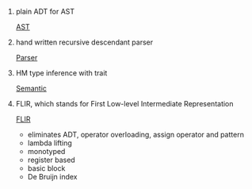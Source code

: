1. plain ADT for AST

   [AST](./src/AST)

2. hand written recursive descendant parser

   [Parser](./src/Parser)

3. HM type inference with trait

   [Semantic](./src/Semantic)

4. FLIR, which stands for First Low-level Intermediate Representation

   [FLIR](./src/FLIR)

   - eliminates ADT, operator overloading, assign operator and pattern
   - lambda lifting
   - monotyped
   - register based
   - basic block
   - De Bruijn index
